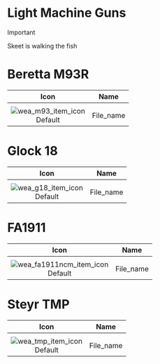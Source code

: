 # Light Machine Guns

> [!IMPORTANT]
>
> Skeet is walking the fish



# Beretta M93R

| Icon | Name |
| :--: | :--: | 
| | | | | 
![wea_m93_item_icon](https://github.com/user-attachments/assets/4453ce2e-7788-41ef-973f-6c1a221be03e)<br> Default | File_name | 


# Glock 18

| Icon | Name |
| :--: | :--: | 
| | | | | 
![wea_g18_item_icon](https://github.com/user-attachments/assets/5407ecc2-8552-4123-ac5f-b620646598ef)<br> Default | File_name | 


# FA1911

| Icon | Name |
| :--: | :--: | 
| | | | | 
![wea_fa1911ncm_item_icon](https://github.com/user-attachments/assets/f169b55b-9c09-4ae4-822d-317e70995a8a)<br> Default | File_name | 


# Steyr TMP

| Icon | Name |
| :--: | :--: | 
| | | | | 
![wea_tmp_item_icon](https://github.com/user-attachments/assets/55de85d1-40cb-49fd-b6d0-5fafbfa06f12)<br> Default | File_name | 

